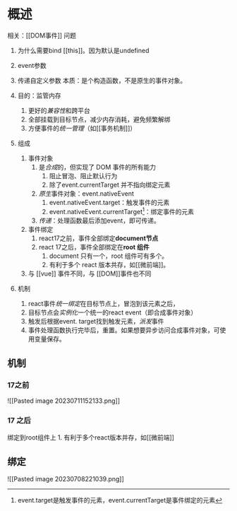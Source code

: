 # 概述
相关：[[DOM事件]] 
问题
1. 为什么需要bind [[this]]。因为默认是undefined
2. event参数
3. 传递自定义参数
本质：是个构造函数，不是原生的事件对象。

1. 目的：监管内存
	1. 更好的*兼容性*和跨平台
	2. 全部挂载到目标节点，减少内存消耗，避免频繁解绑
	3. 方便事件的*统一管理*（如[[事务机制]]）
2. 组成
	1. 事件对象 
		1. 是*合成*的，但实现了 DOM 事件的所有能力
			1. 阻止冒泡、阻止默认行为 
			2. 除了event.currentTarget 并不指向绑定元素
		2. *原生*事件对象：event.nativeEvent
			1. event.nativeEvent.target：触发事件的元素
			2. event.nativeEvent.currentTarget[^1]：绑定事件的元素
		3. *传递*：处理函数最后添加event，即可传递。
	2. 事件绑定 
		1. react17之前，事件全部绑定**document节点** 
		2. react 17之后，事件全部绑定在**root 组件** 
			1. document 只有一个，root 组件可有多个。
			2. 有利于多个 react 版本共存，如[[微前端]]。
	3. 与 [[vue]] 事件不同，与 [[DOM]]事件也不同
3. 机制
	1. react事件*统一绑定*在目标节点上，冒泡到该元素之后，
	2. 目标节点会*实例化*一个统一的react event（即合成事件对象）
	3. 触发后根据event. target找到触发元素，*派发*事件
	4. 事件处理函数执行完毕后，重置。如果想要异步访问合成事件对象，可使用变量保存。
## 机制
### 17之前
![[Pasted image 20230711152133.png]] 

### 17 之后
绑定到root组件上
	1. 有利于多个react版本并存，如[[微前端]] 

## 绑定
![[Pasted image 20230708221039.png]]




[^1]: event.target是触发事件的元素，event.currentTarget是事件绑定的元素